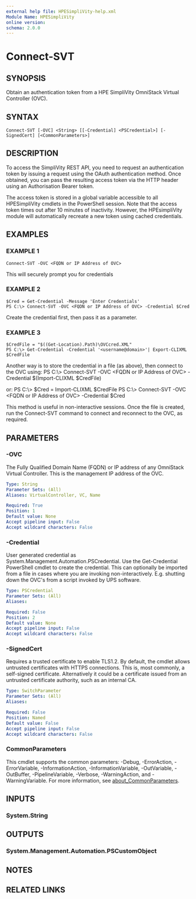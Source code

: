 ```yaml
---
external help file: HPESimpliVity-help.xml
Module Name: HPESimpliVity
online version:
schema: 2.0.0
---
```


# Connect-SVT

## SYNOPSIS
Obtain an authentication token from a HPE SimpliVity OmniStack Virtual Controller (OVC).

## SYNTAX

```
Connect-SVT [-OVC] <String> [[-Credential] <PSCredential>] [-SignedCert] [<CommonParameters>]
```

## DESCRIPTION
To access the SimpliVity REST API, you need to request an authentication token by issuing a request
using the OAuth authentication method.
Once obtained, you can pass the resulting access token via the
HTTP header using an Authorisation Bearer token.

The access token is stored in a global variable accessible to all HPESimpliVity cmdlets in the PowerShell 
session.
Note that the access token times out after 10 minutes of inactivity.
However, the HPEsimpliVity 
module will automatically recreate a new token using cached credentials.

## EXAMPLES

### EXAMPLE 1
```
Connect-SVT -OVC <FQDN or IP Address of OVC>
```

This will securely prompt you for credentials

### EXAMPLE 2
```
$Cred = Get-Credential -Message 'Enter Credentials'
PS C:\> Connect-SVT -OVC <FQDN or IP Address of OVC> -Credential $Cred
```

Create the credential first, then pass it as a parameter.

### EXAMPLE 3
```
$CredFile = "$((Get-Location).Path)\OVCcred.XML"
PS C:\> Get-Credential -Credential '<username@domain>'| Export-CLIXML $CredFile
```

Another way is to store the credential in a file (as above), then connect to the OVC using:
PS C:\\\> Connect-SVT -OVC \<FQDN or IP Address of OVC\> -Credential $(Import-CLIXML $CredFile)

or:
PS C:\\\> $Cred = Import-CLIXML $CredFile
PS C:\\\> Connect-SVT -OVC \<FQDN or IP Address of OVC\> -Credential $Cred

This method is useful in non-interactive sessions.
Once the file is created, run the Connect-SVT
command to connect and reconnect to the OVC, as required.

## PARAMETERS

### -OVC
The Fully Qualified Domain Name (FQDN) or IP address of any OmniStack Virtual Controller. 
This is the management IP address of the OVC.

```yaml
Type: String
Parameter Sets: (All)
Aliases: VirtualController, VC, Name

Required: True
Position: 1
Default value: None
Accept pipeline input: False
Accept wildcard characters: False
```

### -Credential
User generated credential as System.Management.Automation.PSCredential.
Use the Get-Credential 
PowerShell cmdlet to create the credential.
This can optionally be imported from a file in cases where 
you are invoking non-interactively.
E.g.
shutting down the OVC's from a script invoked by UPS software.

```yaml
Type: PSCredential
Parameter Sets: (All)
Aliases:

Required: False
Position: 2
Default value: None
Accept pipeline input: False
Accept wildcard characters: False
```

### -SignedCert
Requires a trusted certificate to enable TLS1.2.
By default, the cmdlet allows untrusted certificates with 
HTTPS connections.
This is, most commonly, a self-signed certificate.
Alternatively it could be a 
certificate issued from an untrusted certificate authority, such as an internal CA.

```yaml
Type: SwitchParameter
Parameter Sets: (All)
Aliases:

Required: False
Position: Named
Default value: False
Accept pipeline input: False
Accept wildcard characters: False
```

### CommonParameters
This cmdlet supports the common parameters: -Debug, -ErrorAction, -ErrorVariable, -InformationAction, -InformationVariable, -OutVariable, -OutBuffer, -PipelineVariable, -Verbose, -WarningAction, and -WarningVariable. For more information, see [about_CommonParameters](http://go.microsoft.com/fwlink/?LinkID=113216).

## INPUTS

### System.String
## OUTPUTS

### System.Management.Automation.PSCustomObject
## NOTES

## RELATED LINKS
